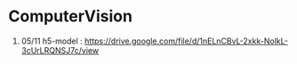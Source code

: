 # ComputerVision

1) 05/11 h5-model : https://drive.google.com/file/d/1nELnCBvL-2xkk-NolkL-3cUrLRQNSJ7c/view
